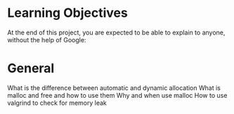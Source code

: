 # Learning Objectives
At the end of this project, you are expected to be able to explain to anyone, without the help of Google:

# General
What is the difference between automatic and dynamic allocation
What is malloc and free and how to use them
Why and when use malloc
How to use valgrind to check for memory leak
